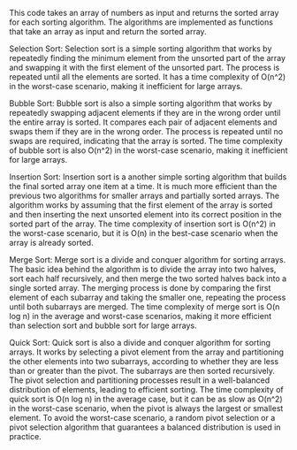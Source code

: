 This code takes an array of numbers as input and returns the sorted array for each sorting algorithm. The algorithms are implemented as functions that take an array as input and return the sorted array.

Selection Sort:
Selection sort is a simple sorting algorithm that works by repeatedly finding the minimum element from the unsorted part of the array and swapping it with the first element of the unsorted part. The process is repeated until all the elements are sorted. It has a time complexity of O(n^2) in the worst-case scenario, making it inefficient for large arrays.

Bubble Sort:
Bubble sort is also a simple sorting algorithm that works by repeatedly swapping adjacent elements if they are in the wrong order until the entire array is sorted. It compares each pair of adjacent elements and swaps them if they are in the wrong order. The process is repeated until no swaps are required, indicating that the array is sorted. The time complexity of bubble sort is also O(n^2) in the worst-case scenario, making it inefficient for large arrays.

Insertion Sort:
Insertion sort is a another simple sorting algorithm that builds the final sorted array one item at a time. It is much more efficient than the previous two algorithms for smaller arrays and partially sorted arrays. The algorithm works by assuming that the first element of the array is sorted and then inserting the next unsorted element into its correct position in the sorted part of the array. The time complexity of insertion sort is O(n^2) in the worst-case scenario, but it is O(n) in the best-case scenario when the array is already sorted.

Merge Sort:
Merge sort is a divide and conquer algorithm for sorting arrays. The basic idea behind the algorithm is to divide the array into two halves, sort each half recursively, and then merge the two sorted halves back into a single sorted array. The merging process is done by comparing the first element of each subarray and taking the smaller one, repeating the process until both subarrays are merged. The time complexity of merge sort is O(n log n) in the average and worst-case scenarios, making it more efficient than selection sort and bubble sort for large arrays.

Quick Sort:
Quick sort is also a divide and conquer algorithm for sorting arrays. It works by selecting a pivot element from the array and partitioning the other elements into two subarrays, according to whether they are less than or greater than the pivot. The subarrays are then sorted recursively. The pivot selection and partitioning processes result in a well-balanced distribution of elements, leading to efficient sorting. The time complexity of quick sort is O(n log n) in the average case, but it can be as slow as O(n^2) in the worst-case scenario, when the pivot is always the largest or smallest element. To avoid the worst-case scenario, a random pivot selection or a pivot selection algorithm that guarantees a balanced distribution is used in practice.
